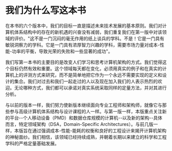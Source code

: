 # 我们为什么写这本书

在本书的六个版本中，我们的目标一直是描述未来技术发展的基本原则。我们对计算机体系结构中的存在的新机遇的兴奋没有减弱，我们重复我们在第一版中对该领域的评价。"这不是一门沉闷的毫无作用的纸上谈兵的学科。不是！它是一门具有敏锐洞察力的学科。它是一门具有浓厚智力兴趣的学科，需要市场力量对成本-性能-功率的平衡，导致光荣的失败和一些显著的成功"。

我们写第一本书的主要目的是改变人们学习和思考计算机架构的方式。我们觉得这个目标仍然有效和重要。这个领域每天都在变化，必须用真实的例子和在真实的计算机上的评测方式来研究，而不是简单地把它作为一个永远不需要实现的定义和设计的集合。我们对过去和我们一起走过的人以及现在加入我们的人表示热烈的欢迎。无论哪种方式，我们都可以承诺对真实系统采取同样的定量方法，并对其进行分析。

与以前的版本一样，我们努力使新版本继续面向专业工程师和架构师，就像它与那些参与高级计算机体系结构与设计课程的人一样。与第一版一样，本版重点关注新的平台--个人移动设备（PMD）和数据仓库规模的计算机--以及新的架构--具体而言，特定领域架构（DSA，Domain-Specific Architectures）。与前几版一样，本版旨在通过强调成本-性能-能耗的权衡和良好的工程设计来揭开计算机架构的神秘面纱。我们相信，该领域已经持续成熟，并朝着长期以来建立的科学和工程学科的严格定量基础发展。
